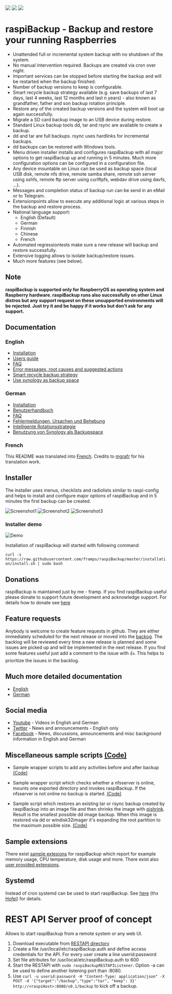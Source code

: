 ![](https://img.shields.io/github/release/framps/raspiBackup.svg?style=flat) ![](https://img.shields.io/github/last-commit/framps/raspiBackup.svg?style=flat) ![](https://img.shields.io/github/stars/framps/raspiBackup?style=flat)

# raspiBackup - Backup and restore your running Raspberries

* Unattended full or incremental system backup with no shutdown of the system.
* No manual intervention required. Backups are created via cron over night.
* Important services can be stopped before starting the backup and will be restarted when the backup finished.
* Number of backup versions to keep is configurable.
* Smart recycle backup strategy available (e.g. save backups of last 7 days, last 4 weeks, last 12 months and last n years) - also known as grandfather, father and son backup rotation principle.
* Restore any of the created backup versions and the system will boot up again successfully.
* Migrate a SD card backup image to an USB device during restore.
* Standard Linux backup tools dd, tar and rsync are available to create a backup.
* dd and tar are full backups. rsync uses hardlinks for incremental backups.
* dd backups can be restored with Windows tools.
* Menu driven installer installs and configures raspiBackup with all major options to get raspiBackup up and running in 5 minutes. Much more configuration options can be configured in a configuration file.
* Any device mountable on Linux can be used as backup space (local USB disk, remote nfs drive, remote samba share, remote ssh server using sshfs, remote ftp server using curlftpfs, webdav drive using davfs, ...).
* Messages and completion status of backup run can be send in an eMail or to Telegram.
* Extensionpoints allow to execute any additional logic at various steps in the backup and restore process.
* National language support:
  * English (Default)
  * German
  * Finnish
  * Chinese
  * French
* Automated regressiontests make sure a new release will backup and restore successfully. 
* Extensive logging allows to isolate backup/restore issues. 
* Much more features (see below).

## Note
**raspiBackup is supported only for RaspberryOS as operating system and Raspberry hardware. raspiBackup runs also successfully on other Linux distros but any support request on these unsupported environments will be rejected. Just try it and be happy if it works but don't ask for any support.**

## Documentation

### English
* [Installation](https://www.linux-tips-and-tricks.de/en/backup/quickstart-rbk/)
* [Users guide](https://www.linux-tips-and-tricks.de/en/backup)
* [FAQ](https://www.linux-tips-and-tricks.de/en/faq)
* [Error messages, root causes and suggested actions](https://www.linux-tips-and-tricks.de/en/faq/rmessages/)
* [Smart recycle backup strategy](https://www.linux-tips-and-tricks.de/en/backup/smart-recycle/)
* [Use synology as backup space](https://www.linux-tips-and-tricks.de/en/backup/synology-usage/)

### German
* [Installation](https://www.linux-tips-and-tricks.de/de/raspibackup/schnellstart-rbk/)
* [Benutzerhandbuch](https://www.linux-tips-and-tricks.de/de/raspibackup)
* [FAQ](https://www.linux-tips-and-tricks.de/de/faq)
* [Fehlermeldungen, Ursachen und Behebung](https://www.linux-tips-and-tricks.de/de/faq/fehlermeldungen/)
* [Intelligente Rotationsstrategie](https://www.linux-tips-and-tricks.de/de/raspibackup/rotationsstrategie/)
* [Benutzung von Synology als Backupspace](https://www.linux-tips-and-tricks.de/de/raspibackup/benutzung-von-synology/)

### French

This README was translated into [French](README_fr). Credits to [mgrafr](https://github.com/mgrafr) for his translation work.

## Installer

The installer uses menus, checklists and radiolists similar to raspi-config and helps to install and configure major options of raspiBackup and in 5 minutes the first backup can be created.

![Screenshot1](images/raspiBackupInstallUI-1.png)
![Screenshot2](images/raspiBackupInstallUI-2.png)
![Screenshot3](images/raspiBackupInstallUI-3.png)

### Installer demo

![Demo](https://www.linux-tips-and-tricks.de/images/raspiBackupInstall_en.gif)

Installation of raspiBackup will started with following command:

`curl -s https://raw.githubusercontent.com/framps/raspiBackup/master/installation/install.sh | sudo bash`

## Donations

raspiBackup is maintained just by me - framp. If you find raspiBackup useful please donate to support future development and acknowledge support. For details how to donate see [here](https://www.linux-tips-and-tricks.de/en/donations/)

## Feature requests

Anybody is welcome to create feature requests in github. They are either immediately scheduled for the next release or moved into the [backog](https://github.com/framps/raspiBackup/issues?q=is%3Aissue+is%3Aclosed+label%3ABacklog). The backlog will be reviewed every time a new release is planned and some issues are picked up and will be implemented in the next release. If you find some features useful just add a comment to the issue with :+1:. This helps to prioritize the issues in the backlog.

## Much more detailed documentation

 * [English](https://www.linux-tips-and-tricks.de/en/all-pages-about-raspibackup/)
 * [German](https://www.linux-tips-and-tricks.de/de/alles-ueber-raspibackup/)

## Social media

 * [Youtube](https://www.youtube.com/channel/UCnFHtfMXVpWy6mzMazqyINg) - Videos in English and German
 * [Twitter](https://twitter.com/search?q=%23raspiBackup&src=typed_query) - News and announcements - English only
 * [Facebook](https://www.facebook.com/raspiBackup) - News, discussions, announcements and misc background information in English and German

## Miscellaneous sample scripts [(Code)](https://github.com/framps/raspiBackup/tree/master/helper)

* Sample wrapper scripts to add any activities before and after backup [(Code)](https://github.com/framps/raspiBackup/blob/master/helper/raspiBackupWrapper.sh)

* Sample wrapper script which checks whether a nfsserver is online, mounts one exported directory and invokes raspiBackup. If the nfsserver is not online no backup is started. [(Code)](https://github.com/framps/raspiBackup/blob/master/helper/raspiBackupNfsWrapper.sh)

* Sample script which restores an existing tar or rsync backup created by raspiBackup into an image file and then shrinks the image with [pishrink](https://github.com/Drewsif/PiShrink). Result is the smallest possible dd image backup. When this image is restored via dd or windisk32imager it's expanding the root partition to the maximum possible size. [(Code)](https://github.com/framps/raspiBackup/blob/master/helper/raspiBackupRestore2Image.sh)

## Sample extensions

There exist [sample extesions](./extensions) for raspiBackup which report for example memory usage, CPU temperature, disk usage and more. There exist also [user provided extensions](./extensions_userprovided). 

## Systemd

Instead of cron systemd can be used to start raspiBackup. See [here](installation/systemd) (thx [Hofei](https://github.com/Hofei90)) for details. 

# REST API Server proof of concept

Allows to start raspiBackup from a remote system or any web UI.
1. Download executable from [RESTAPI directory](https://github.com/framps/raspiBackup/tree/master/RESTAPI)
2. Create a file /usr/local/etc/raspiBackup.auth and define access credentials for the API. For every user create a line userid:password
3. Set file attributes for /usr/local/etc/raspiBackup.auth to 600
4. Start the RESTAPI with ```sudo raspiBackupRESTAPIListener```. Option -a can be used to define another listening port than :8080.
5. Use ```curl -u userid:password -H "Content-Type: application/json" -X POST -d '{"target":"/backup","type":"tar", "keep": 3}' http://<raspiHost>:8080/v0.1/backup``` to kick off a backup.
